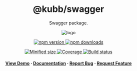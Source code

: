 <div align="center">

  <!-- <img src="assets/logo.png" alt="logo" width="200" height="auto" /> -->
  <h1>@kubb/swagger</h1>
  
  <p>
   Swagger package.
  </p>  
  <img src="https://raw.githubusercontent.com/kubb-project/kubb/main/assets/banner.png" alt="logo"  height="auto" />

  <!-- Badges -->
  <p>
  <a href="https://www.npmjs.com/package/@kubb/swagger" target="_blank">
    <img alt="npm version" src="https://img.shields.io/npm/v/@kubb/swagger?style=for-the-badge"/>
  </a>

  <a href="https://www.npmjs.com/package/@kubb/swagger" target="_blank">
    <img alt="npm downloads" src="https://img.shields.io/npm/dm/@kubb/swagger?style=for-the-badge"/>
  </a>
  </p>
    
  <p> 
  <a href="https://www.npmjs.com/package/@kubb/swagger" target="_blank">
    <img alt="Minified size" src="https://img.shields.io/bundlephobia/min/@kubb/swagger?style=for-the-badge"/>
  </a>
    
  <a href="https://www.npmjs.com/package/@kubb/swagger" target="_blank">
    <img alt="Coverage" src="https://img.shields.io/codecov/c/github/kubb-project/kubb?style=for-the-badge"/>
  </a>
    
  <a href="https://www.npmjs.com/package/@kubb/swagger" target="_blank">
    <img alt="Build status" src="https://img.shields.io/github/actions/workflow/status/kubb-project/kubb/ci.yaml?style=for-the-badge"/>
  </a>
  
  
  <!-- ALL-CONTRIBUTORS-BADGE:START - Do not remove or modify this section -->
  <!-- ALL-CONTRIBUTORS-BADGE:END -->
  </p>
   
  <h4>
    <a href="https://codesandbox.io/s/github/kubb-project/kubb/tree/main/examples/typescript" target="_blank">View Demo</a>
    <span> · </span>
      <a href="https://kubb.dev/" target="_blank">Documentation</a>
    <span> · </span>
      <a href="https://github.com/kubb-project/kubb/issues/" target="_blank">Report Bug</a>
    <span> · </span>
      <a href="https://github.com/kubb-project/kubb/issues/" target="_blank">Request Feature</a>
  </h4>
</div>
